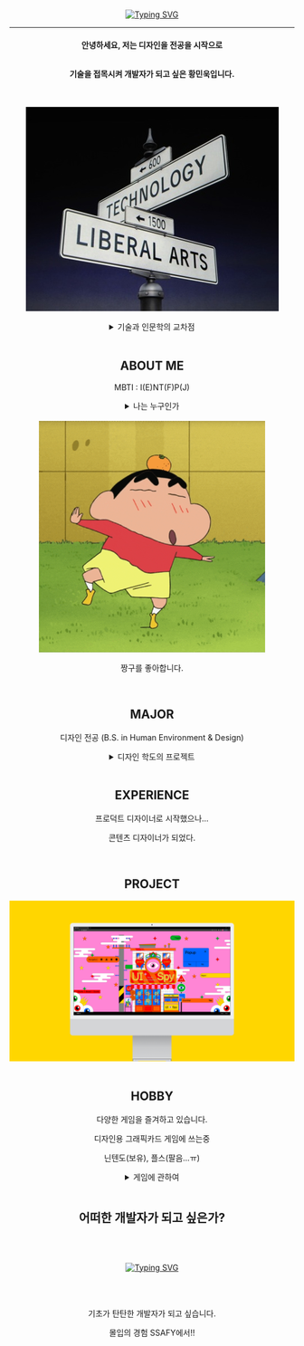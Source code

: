 <div align="center">
<br/>

[![Typing SVG](https://readme-typing-svg.demolab.com?font=Roboto&weight=700&size=30&pause=500&color=000000&background=FFFFFF00&center=true&vCenter=true&random=false&width=435&lines=HELLO+MY+NAME+IS;MINUK+HWANG)](https://git.io/typing-svg)

---


<h4> 안녕하세요, 저는 디자인을 전공을 시작으로 

<br/> 기술을 접목시켜 개발자가 되고 싶은 황민욱입니다. </h4>

<br/>

![인문학과 기술의 교차점](./assets/technologyliberalarts.jpg)

<details>
  <summary>기술과 인문학의 교차점</summary>
    <div style="display: flex; justify-content:center;">
        <img src="./assets/RGB.png" alt="rgb" style="margin-right:10px;"/>
        <img src="./assets/one.png" alt="one"/>
    </div>
    <h4>
    흰색 빛을 나타내는 사람
    </h4>
    세상에는 여러 가지 색의 빛이 있습니다. 
    <br/>
    다양한 색의 빛들을 모두 합치면 흰색의 빛이 나옵니다.
    <br/>
    다양한 색들이 합쳐져 흰색을 이루듯이, 다방면의 지식을 융합하여 성장하고 싶습니다.
    <br/>
</details>

<br/>

## ABOUT ME
MBTI : I(E)NT(F)P(J)

<details>
  <summary>나는 누구인가</summary>
    <img src="./assets/mbti.png" alt="mbti" />
</details>

<br/>

<img src="./assets/crayon.gif" alt="rgb" style="width:400px;"/>


짱구를 좋아합니다.


<br/>

## MAJOR
디자인 전공 (B.S. in Human Environment & Design)

<details>
  <summary>디자인 학도의 프로젝트</summary>
    <div style="display:flex; flex-direction:column; justify-contents:center;">
        <a href = "https://youtu.be/DMmyWvAcLIQ?si=Y0aP64kB2AHGZ-4C">
            <img src="./assets/p0.png" alt="p0" style="margin-bottom:15px;"/>
        </a>
        <img src="./assets/p1.png" alt="p1" style="margin-bottom:15px;"/>
        <img src="./assets/interior.png" alt="p2" style="margin-bottom:15px;"/>
        <img src="./assets/p3.png" alt="p3" style="margin-bottom:15px;"/>
        <img src="./assets/p4.png" alt="p4" style="margin-bottom:15px;"/>
        <img src="./assets/p5.png" alt="p5" style="margin-bottom:15px;"/>
    </div>
    <h4>
    흰색 빛을 나타내는 사람
    </h4>
    세상에는 여러 가지 색의 빛이 있습니다. 
    <br/>
    다양한 색의 빛들을 모두 합치면 흰색의 빛이 나옵니다.
    <br/>
    다양한 색들이 합쳐져 흰색을 이루듯이, 다방면의 지식을 융합하여 성장하고 싶습니다.
    <br/>
</details>

<br/>

## EXPERIENCE
프로덕트 디자이너로 시작했으나...

콘텐츠 디자이너가 되었다.

<br/>

## PROJECT
<div>
    <a href="https://youtu.be/FHOyQGZ7Fbk?si=BbkwUqKXtkPBbXQA">
        <img src="./assets/ui-spy.png" alt="ui-spy" />
    </a>
</div>

<br/>

## HOBBY

다양한 게임을 즐겨하고 있습니다.

디자인용 그래픽카드 게임에 쓰는중

닌텐도(보유), 플스(팔음...ㅠ)

<details>
  <summary>게임에 관하여</summary>
    <div style="display:flex; flex-direction:column; justify-contents:center;">
        <img src="./assets/horror.png" alt="p1" style="margin-bottom:15px;"/>
        <img src="./assets/supermario.jpg" alt="p2" style="margin-bottom:15px;"/>
        <img src="./assets/gta6.png" alt="p2" style="margin-bottom:15px;"/>
    </div>
</details>

<br/>

## 어떠한 개발자가 되고 싶은가?

<br/>
<br/>

[![Typing SVG](https://readme-typing-svg.demolab.com?font=Roboto&weight=700&size=30&pause=500&color=000000&background=FFFFFF00&center=true&vCenter=true&random=false&width=435&lines=FRONT+END;BACK+END;FULL+STACK)](https://git.io/typing-svg)

<br/>
<br/>

기초가 탄탄한 개발자가 되고 싶습니다.

몰입의 경험 SSAFY에서!!

</div>